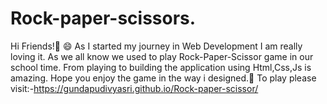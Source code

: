 # Rock-paper-scissors.
Hi Friends!👋
😄 As I started my journey in Web Development I am really loving it.
   As we all know we used to play Rock-Paper-Scissor game in our school time.
  From playing to building the application using Html,Css,Js is amazing.
  Hope you enjoy the game in the way i designed.🤩
  To play please visit:-https://gundapudivyasri.github.io/Rock-paper-scissor/
